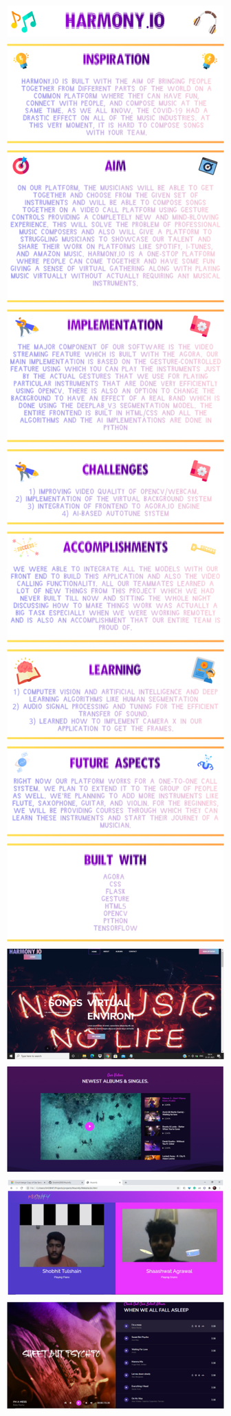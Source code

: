 <p align="center">
  <img src="https://github.com/Shobhit2000/Harmony.io/blob/master/Images/harmony.png">
</p>

<p align="center">
  <img src="https://github.com/Shobhit2000/Harmony.io/blob/master/Images/inspiration.png">
</p>

<p align="center">
  <img src="https://github.com/Shobhit2000/Harmony.io/blob/master/Images/aim.png">
</p>


<p align="center">
  <img src="https://github.com/Shobhit2000/Harmony.io/blob/master/Images/implementation.png">
</p>


<p align="center">
  <img src="https://github.com/Shobhit2000/Harmony.io/blob/master/Images/challenges.png">
</p>


<p align="center">
  <img src="https://github.com/Shobhit2000/Harmony.io/blob/master/Images/accomplishments.png">
</p>


<p align="center">
  <img src="https://github.com/Shobhit2000/Harmony.io/blob/master/Images/learning.png">
</p>

<p align="center">
  <img src="https://github.com/Shobhit2000/Harmony.io/blob/master/Images/future.png">
</p>

<p align="center">
  <img src="https://github.com/Shobhit2000/Harmony.io/blob/master/Images/built.png">
</p>

<p align="center">
  <img src="https://github.com/Shobhit2000/Harmony.io/blob/master/extras/demo/Cover.png">
</p>
<p align="center">
  <img src="https://github.com/Shobhit2000/Harmony.io/blob/master/extras/demo/album.PNG">
</p>
<p align="center">
  <img src="https://github.com/Shobhit2000/Harmony.io/blob/master/extras/demo/live.PNG">
</p>
<p align="center">
  <img src="https://github.com/Shobhit2000/Harmony.io/blob/master/extras/demo/music.PNG">
</p>